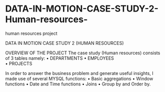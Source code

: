 # DATA-IN-MOTION-CASE-STUDY-2-Human-resources-
human resources project

DATA IN MOTION CASE STUDY 2 (HUMAN RESOURCES)

OVERVIEW OF THE PROJECT
The case study (Human resources) consists of 3 tables namely: 
•	DEPARTMENTS
•	EMPLOYEES	
•	PROJECTS

In order to answer the business problem and generate useful insights, I made use of several MYSQL functions:
•	Basic aggregations
•	Window functions
•	Date and Time functions
•	Joins
•	Group by and Order by.

 

 

 



